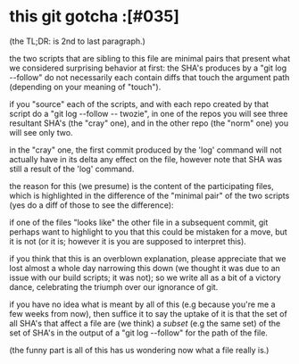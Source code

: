 # this git gotcha :[#035]

(the TL;DR: is 2nd to last paragraph.)

the two scripts that are sibling to this file are minimal pairs that present
what we considered surprising behavior at first: the SHA's produces by a
"git log --follow" do not necessarily each contain diffs that touch the
argument path (depending on your meaning of "touch").

if you "source" each of the scripts, and with each repo created by that script
do a "git log --follow -- twozie", in one of the repos you will see three
resultant SHA's (the "cray" one), and in the other repo (the "norm" one) you
will see only two.

in the "cray" one, the first commit produced by the 'log' command will not
actually have in its delta any effect on the file, however note that SHA was
still a result of the 'log' command.

the reason for this (we presume) is the content of the participating files,
which is highlighted in the difference of the "minimal pair" of the two
scripts (yes do a diff of those to see the difference):

if one of the files "looks like" the other file in a subsequent commit, git
perhaps want to highlight to you that this could be mistaken for a move, but
it is not (or it is; however it is you are supposed to interpret this).

if you think that this is an overblown explanation, please appreciate that
we lost almost a whole day narrowing this down (we thought it was due to an
issue with our build scripts; it was not); so we write all as a bit of a
victory dance, celebrating the triumph over our ignorance of git.

if you have no idea what is meant by all of this (e.g because you're me a few
weeks from now), then suffice it to say the uptake of it is that the set of
all SHA's that affect a file are (we think) a *subset* (e.g the same set)
of the set of SHA's in the output of a "git log --follow" for the path of the
file.

(the funny part is all of this has us wondering now what a file really is.)
